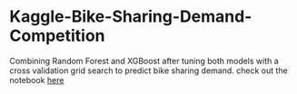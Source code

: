 # Kaggle-Bike-Sharing-Demand-Competition
Combining Random Forest and XGBoost after tuning both models with a cross validation grid search to predict bike sharing demand.
check out the notebook [here](https://github.com/rabiibouhestine/Kaggle-Bike-Sharing-Demand-Competition/blob/master/Bikes.ipynb)
